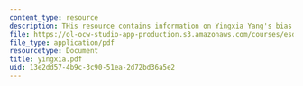 ```yaml
---
content_type: resource
description: THis resource contains information on Yingxia Yang's bias.
file: https://ol-ocw-studio-app-production.s3.amazonaws.com/courses/esd-342-advanced-system-architecture-spring-2006/13e2dd574b9c3c9051ea2d72bd36a5e2_yingxia.pdf
file_type: application/pdf
resourcetype: Document
title: yingxia.pdf
uid: 13e2dd57-4b9c-3c90-51ea-2d72bd36a5e2
---
```

